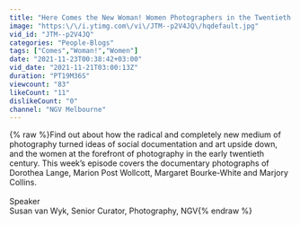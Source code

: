 ```yaml
---
title: "Here Comes the New Woman! Women Photographers in the Twentieth Century: A New Deal"
image: "https:\/\/i.ytimg.com\/vi\/JTM--p2V4JQ\/hqdefault.jpg"
vid_id: "JTM--p2V4JQ"
categories: "People-Blogs"
tags: ["Comes","Woman!","Women"]
date: "2021-11-23T00:38:42+03:00"
vid_date: "2021-11-21T03:00:13Z"
duration: "PT19M36S"
viewcount: "83"
likeCount: "11"
dislikeCount: "0"
channel: "NGV Melbourne"
---
```

{% raw %}Find out about how the radical and completely new medium of photography turned ideas of social documentation and art upside down, and the women at the forefront of photography in the early twentieth century. This week’s episode covers the documentary photographs of Dorothea Lange, Marion Post Wollcott, Margaret Bourke-White and Marjory Collins.<br /><br />Speaker<br />Susan van Wyk, Senior Curator, Photography, NGV{% endraw %}

